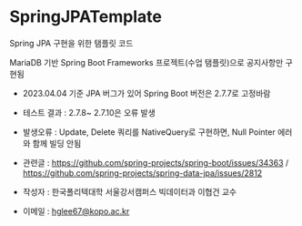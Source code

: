 # SpringJPATemplate
Spring JPA 구현을 위한 탬플릿 코드

MariaDB 기반 Spring Boot Frameworks 프로젝트(수업 탬플릿)으로 공지사항만 구현됨

* 2023.04.04 기준 JPA 버그가 있어 Spring Boot 버전은 2.7.7로 고정바람
* 테스트 결과 : 2.7.8~ 2.7.10은 오류 발생
* 발생오류 : Update, Delete 쿼리를 NativeQuery로 구현하면, Null Pointer 에러와 함께 빌딩 안됨
* 관련글 : https://github.com/spring-projects/spring-boot/issues/34363 / https://github.com/spring-projects/spring-data-jpa/issues/2812


* 작성자 : 한국폴리텍대학 서울강서캠퍼스 빅데이터과 이협건 교수
* 이메일 : hglee67@kopo.ac.kr

